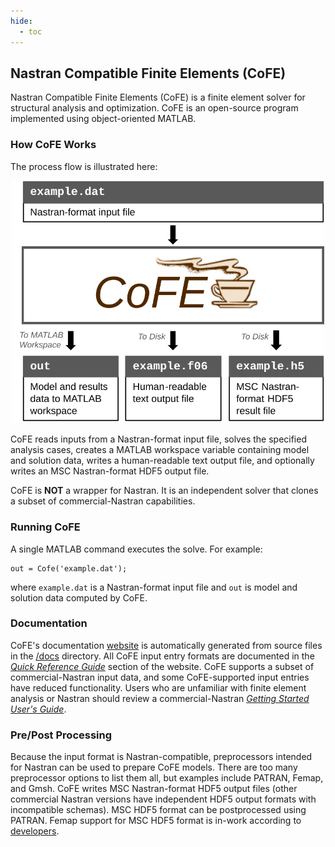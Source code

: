 ```yaml
---
hide:
  - toc
---
```

## Nastran Compatible Finite Elements (CoFE) 
Nastran Compatible Finite Elements (CoFE) is a finite element solver for structural analysis and optimization. CoFE is an open-source program implemented using object-oriented MATLAB.

### How CoFE Works
The process flow is illustrated here:
<p align="center">
<img src="https://raw.githubusercontent.com/vtpasquale/web_assets/assets/img/inputOutput2.svg" width="500">
</p>

CoFE reads inputs from a Nastran-format input file, solves the specified analysis cases, creates a MATLAB workspace variable containing model and solution data, writes a human-readable text output file, and optionally writes an MSC Nastran-format HDF5 output file.

CoFE is **NOT** a wrapper for Nastran. It is an independent solver that clones a subset of commercial-Nastran capabilities.

### Running CoFE
A single MATLAB command executes the solve. For example:
```
out = Cofe('example.dat');
```
where `example.dat` is a Nastran-format input file and `out` is model and solution data computed by CoFE. 

### Documentation
CoFE's documentation [website](https://vtpasquale.github.io/NASTRAN_CoFE/) is automatically generated from source files in the [/docs](https://github.com/vtpasquale/NASTRAN_CoFE/tree/version5/docs) directory. All CoFE input entry formats are documented in the [*Quick Reference Guide*](https://vtpasquale.github.io/NASTRAN_CoFE/quick_reference_guide/quick_reference_guide/) section of the website. CoFE supports a subset of commercial-Nastran input data, and some CoFE-supported input entries have reduced functionality. Users who are unfamiliar with finite element analysis or Nastran should review a commercial-Nastran [*Getting Started User's Guide*](https://www.google.com/search?q=Nastran+Getting+Started+User%E2%80%99s+Guide). 

### Pre/Post Processing
Because the input format is Nastran-compatible, preprocessors intended for Nastran can be used to prepare CoFE models. There are too many preprocessor options to list them all, but examples include PATRAN, Femap, and Gmsh. CoFE writes MSC Nastran-format HDF5 output files (other commercial Nastran versions have independent HDF5 output formats with incompatible schemas). MSC HDF5 format can be postprocessed using PATRAN. Femap support for MSC HDF5 format is in-work according to [developers]( https://community.sw.siemens.com/s/question/0D54O000061xpmj/femap-needs-to-better-support-msc-nastrans-newer-features-feature-requests). 
